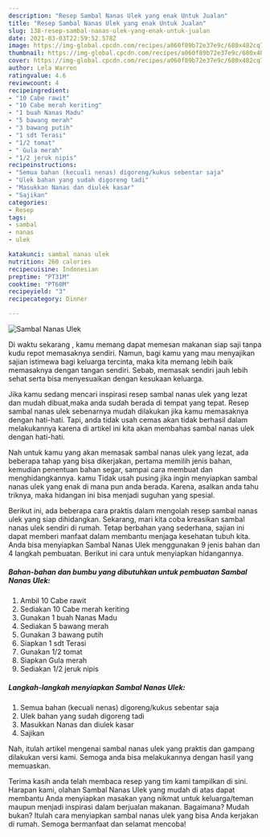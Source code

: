 ```yaml
---
description: "Resep Sambal Nanas Ulek yang enak Untuk Jualan"
title: "Resep Sambal Nanas Ulek yang enak Untuk Jualan"
slug: 138-resep-sambal-nanas-ulek-yang-enak-untuk-jualan
date: 2021-03-03T22:59:52.578Z
image: https://img-global.cpcdn.com/recipes/a060f89b72e37e9c/680x482cq70/sambal-nanas-ulek-foto-resep-utama.jpg
thumbnail: https://img-global.cpcdn.com/recipes/a060f89b72e37e9c/680x482cq70/sambal-nanas-ulek-foto-resep-utama.jpg
cover: https://img-global.cpcdn.com/recipes/a060f89b72e37e9c/680x482cq70/sambal-nanas-ulek-foto-resep-utama.jpg
author: Lela Warren
ratingvalue: 4.6
reviewcount: 4
recipeingredient:
- "10 Cabe rawit"
- "10 Cabe merah keriting"
- "1 buah Nanas Madu"
- "5 bawang merah"
- "3 bawang putih"
- "1 sdt Terasi"
- "1/2 tomat"
- " Gula merah"
- "1/2 jeruk nipis"
recipeinstructions:
- "Semua bahan (kecuali nenas) digoreng/kukus sebentar saja"
- "Ulek bahan yang sudah digoreng tadi"
- "Masukkan Nanas dan diulek kasar"
- "Sajikan"
categories:
- Resep
tags:
- sambal
- nanas
- ulek

katakunci: sambal nanas ulek 
nutrition: 260 calories
recipecuisine: Indonesian
preptime: "PT31M"
cooktime: "PT60M"
recipeyield: "3"
recipecategory: Dinner

---
```



![Sambal Nanas Ulek](https://img-global.cpcdn.com/recipes/a060f89b72e37e9c/680x482cq70/sambal-nanas-ulek-foto-resep-utama.jpg)

Di waktu  sekarang , kamu memang dapat memesan makanan siap saji tanpa kudu repot memasaknya sendiri. Namun, bagi kamu yang mau menyajikan sajian istimewa bagi keluarga tercinta, maka kita memang lebih baik memasaknya dengan tangan sendiri. Sebab, memasak sendiri jauh lebih sehat serta bisa menyesuaikan dengan kesukaan keluarga.

Jika kamu sedang mencari inspirasi resep sambal nanas ulek yang lezat dan mudah dibuat,maka anda sudah berada di tempat yang tepat. Resep sambal nanas ulek  sebenarnya mudah dilakukan jika kamu memasaknya dengan hati-hati. Tapi, anda tidak usah cemas akan tidak berhasil dalam melakukannya 
karena di artikel ini kita akan membahas sambal nanas ulek dengan hati-hati.  



Nah untuk kamu yang akan memasak sambal nanas ulek yang lezat, ada beberapa tahap yang bisa dikerjakan, pertama memilih jenis bahan, kemudian penentuan bahan segar, sampai cara membuat dan menghidangkannya. kamu Tidak usah pusing jika ingin menyiapkan sambal nanas ulek yang enak di mana pun anda berada. Karena, asalkan anda  tahu triknya, maka hidangan ini bisa menjadi suguhan yang spesial.

Berikut ini, ada beberapa cara praktis  dalam mengolah resep sambal nanas ulek yang siap dihidangkan. Sekarang, mari kita coba kreasikan sambal nanas ulek sendiri di rumah. Tetap berbahan yang sederhana, sajian ini dapat memberi manfaat dalam membantu menjaga kesehatan tubuh kita. Anda bisa menyiapkan Sambal Nanas Ulek menggunakan 9 jenis bahan dan 4 langkah pembuatan. Berikut ini cara untuk menyiapkan hidangannya.

<!--inarticleads1-->

##### Bahan-bahan dan bumbu yang dibutuhkan untuk pembuatan Sambal Nanas Ulek:

1. Ambil 10 Cabe rawit
1. Sediakan 10 Cabe merah keriting
1. Gunakan 1 buah Nanas Madu
1. Sediakan 5 bawang merah
1. Gunakan 3 bawang putih
1. Siapkan 1 sdt Terasi
1. Gunakan 1/2 tomat
1. Siapkan  Gula merah
1. Sediakan 1/2 jeruk nipis




<!--inarticleads2-->

##### Langkah-langkah menyiapkan Sambal Nanas Ulek:

1. Semua bahan (kecuali nenas) digoreng/kukus sebentar saja
1. Ulek bahan yang sudah digoreng tadi
1. Masukkan Nanas dan diulek kasar
1. Sajikan




Nah, itulah artikel mengenai  sambal nanas ulek  yang praktis dan gampang dilakukan versi kami. Semoga anda bisa melakukannya dengan hasil yang memuaskan. 

Terima kasih anda telah membaca resep yang tim kami tampilkan di sini. Harapan kami, olahan  Sambal Nanas Ulek yang mudah di atas dapat membantu Anda menyiapkan masakan yang nikmat untuk keluarga/teman maupun menjadi inspirasi dalam berjualan makanan. Bagaimana? Mudah bukan? Itulah cara menyiapkan sambal nanas ulek yang bisa Anda kerjakan di rumah. Semoga bermanfaat dan selamat mencoba!

